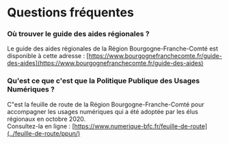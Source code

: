 # Questions fréquentes

### Où trouver le guide des aides régionales ?

Le guide des aides régionales de la Région Bourgogne-Franche-Comté est disponible à cette adresse : [https://www.bourgognefranchecomte.fr/guide-des-aides](https://www.bourgognefranchecomte.fr/guide-des-aides)

### Qu'est ce que c'est que la Politique Publique des Usages Numériques ?

C"est la feuille de route de la Région Bourgogne-Franche-Comté pour accompagner les usages numériques qui a été adoptée par les élus régionaux en octobre 2020.   
Consultez-la en ligne : [https://www.numerique-bfc.fr/feuille-de-route](../feuille-de-route/ppun/)





